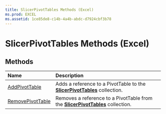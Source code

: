 ```yaml
---
title: SlicerPivotTables Methods (Excel)
ms.prod: EXCEL
ms.assetid: 1ce85de8-c14b-4a4b-abdc-d7924cbf3b78
---
```



# SlicerPivotTables Methods (Excel)

## Methods



|**Name**|**Description**|
|:-----|:-----|
|[AddPivotTable](slicerpivottables-addpivottable-method-excel.md)|Adds a reference to a PivotTable to the  **[SlicerPivotTables](slicerpivottables-object-excel.md)** collection.|
|[RemovePivotTable](slicerpivottables-removepivottable-method-excel.md)|Removes a reference to a PivotTable from the  **[SlicerPivotTables](slicerpivottables-object-excel.md)** collection.|

